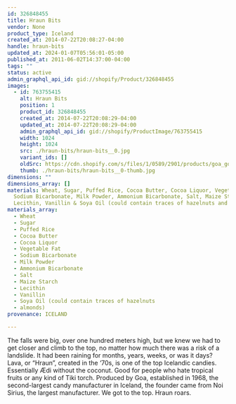 ```yaml
---
id: 326848455
title: Hraun Bits
vendor: None
product_type: Iceland
created_at: 2014-07-22T20:08:27-04:00
handle: hraun-bits
updated_at: 2024-01-07T05:56:01-05:00
published_at: 2011-06-02T14:37:00-04:00
tags: ""
status: active
admin_graphql_api_id: gid://shopify/Product/326848455
images:
  - id: 763755415
    alt: Hraun Bits
    position: 1
    product_id: 326848455
    created_at: 2014-07-22T20:08:29-04:00
    updated_at: 2014-07-22T20:08:29-04:00
    admin_graphql_api_id: gid://shopify/ProductImage/763755415
    width: 1024
    height: 1024
    src: ./hraun-bits/hraun-bits__0.jpg
    variant_ids: []
    oldSrc: https://cdn.shopify.com/s/files/1/0589/2901/products/goa_gou_hraun_bitar.jpeg?v=1406074109
    thumb: ./hraun-bits/hraun-bits__0-thumb.jpg
dimensions: ""
dimensions_array: []
materials: Wheat, Sugar, Puffed Rice, Cocoa Butter, Cocoa Liquor, Vegetable Fat,
  Sodium Bicarbonate, Milk Powder, Ammonium Bicarbonate, Salt, Maize Starch,
  Lecithin, Vanillin & Soya Oil (could contain traces of hazelnuts and almonds)
materials_array:
  - Wheat
  - Sugar
  - Puffed Rice
  - Cocoa Butter
  - Cocoa Liquor
  - Vegetable Fat
  - Sodium Bicarbonate
  - Milk Powder
  - Ammonium Bicarbonate
  - Salt
  - Maize Starch
  - Lecithin
  - Vanillin
  - Soya Oil (could contain traces of hazelnuts
  - almonds)
provenance: ICELAND

---
```


The falls were big, over one hundred meters high, but we knew we had to get closer and climb to the top, no matter how much there was a risk of a landslide. It had been raining for months, years, weeks, or was it days? Lava, or “Hraun”, created in the ‘70s, is one of the top Icelandic candies. Essentially Ædi without the coconut. Good for people who hate tropical fruits or any kind of Tiki torch. Produced by Goa, established in 1968, the second-largest candy manufacturer in Iceland, the founder came from Noi Sirius, the largest manufacturer. We got to the top. Hraun roars.